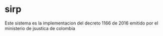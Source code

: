 # sirp
Este sistema es la implementacion del decreto 1166 de 2016 emitido por el ministerio de jsustica de colombia
